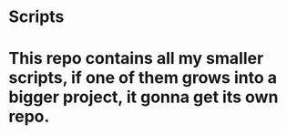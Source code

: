 # Scripts

# This repo contains all my smaller scripts, if one of them grows into a bigger project, it gonna get its own repo.
